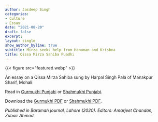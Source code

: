 ```yaml
---
author: Jasdeep Singh
categories:
- Culture
- Essay
date: "2021-08-20"
draft: false
excerpt:
layout: single
show_author_byline: true
subtitle: Mirza seeks help from Hanuman and Krishna
title: Qissa Mirza Sahiba Puadhi
---
```

{{< figure src="featured.webp" >}}

An essay on a Qissa Mirza Sahiba sung by Harpal Singh Pala of Manakpur Sharif, Mohali

Read in [Gurmukhi Punjabi](/pa/writing/mirza-pala/) or [Shahmukhi Punjabi](/pnb/writing/mirza-pala/).

Download the [Gurmukhi PDF](/files/JasdeepSingh_QissaMirzaSahibanPuadhi_Baramah2_2020_pa.pdf) or [Shahmukhi PDF](/files/JasdeepSingh_QissaMirzaSahibanPuadhi_Baramah2_2020_pnb.pdf).

*Published in Baramah journal, Lahore (2020). Editors: Amarjeet Chandan, Zubair Ahmad*
